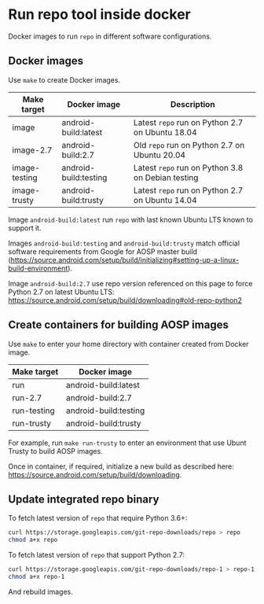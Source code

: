 # Run repo tool inside docker

Docker images to run `repo` in different software configurations.

## Docker images

Use `make` to create Docker images.

| Make target | Docker image | Description |
| --- | --- | --- |
| image         | android-build:latest  | Latest `repo` run on Python 2.7 on Ubuntu 18.04 |
| image-2.7     | android-build:2.7     | Old `repo` run on Python 2.7 on Ubuntu 20.04 |
| image-testing | android-build:testing | Latest `repo` run on Python 3.8 on Debian testing |
| image-trusty  | android-build:trusty  | Latest `repo` run on Python 2.7 on Ubuntu 14.04 |

Image `android-build:latest` run `repo` with last known Ubuntu LTS known to
support it.

Images `android-build:testing` and `android-build:trusty` match official
software requirements from Google for AOSP master build
(<https://source.android.com/setup/build/initializing#setting-up-a-linux-build-environment>).

Image `android-build:2.7` use repo version referenced on this page to force
Python 2.7 on latest Ubuntu LTS:
<https://source.android.com/setup/build/downloading#old-repo-python2>

## Create containers for building AOSP images

Use `make` to enter your home directory with container created from Docker image.

| Make target | Docker image |
| --- | --- |
| run         | android-build:latest  |
| run-2.7     | android-build:2.7     |
| run-testing | android-build:testing |
| run-trusty  | android-build:trusty  |

For example, run `make run-trusty` to enter an environment that use Ubunt
Trusty to build AOSP images.

Once in container, if required, initialize a new build as described here:
<https://source.android.com/setup/build/downloading>.


## Update integrated repo binary

To fetch latest version of `repo` that require Python 3.6+:

```sh
curl https://storage.googleapis.com/git-repo-downloads/repo > repo
chmod a+x repo
```

To fetch latest version of `repo` that support Python 2.7:

```sh
curl https://storage.googleapis.com/git-repo-downloads/repo-1 > repo-1
chmod a+x repo-1
```
And rebuild images.
